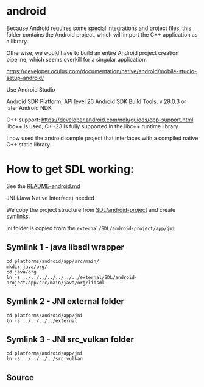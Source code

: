 # android

Because Android requires some special integrations and project files,
this folder contains the Android project, which will import the C++
application as a library. 

Otherwise, we would have to build an entire Android project creation 
pipeline, which seems overkill for a singular application. 

https://developer.oculus.com/documentation/native/android/mobile-studio-setup-android/

Use Android Studio

Android SDK Platform, API level 26
Android SDK Build Tools, v 28.0.3 or later
Android NDK

C++ support:
https://developer.android.com/ndk/guides/cpp-support.html
libc++ is used, C++23 is fully supported in the libc++ runtime library

I now used the android sample project that interfaces with a compiled native C++ static library. 

# How to get SDL working:
See the [README-android.md](../external/SDL/docs/README-android.md)

JNI (Java Native Interface) needed

We copy the project structure from [SDL/android-project](../external/SDL/android-project) and create
symlinks. 

jni folder is copied from the `external/SDL/android-project/app/jni`

## Symlink 1 - java libsdl wrapper

```shell
cd platforms/android/app/src/main/
mkdir java/org/
cd java/org
ln -s ../../../../../../../external/SDL/android-project/app/src/main/java/org/libsdl
```

## Symlink 2 - JNI external folder
```shell
cd platforms/android/app/jni
ln -s ../../../../external
```

## Symlink 3 - JNI src_vulkan folder
```shell
cd platforms/android/app/jni
ln -s ../../../../src_vulkan
```

## Source